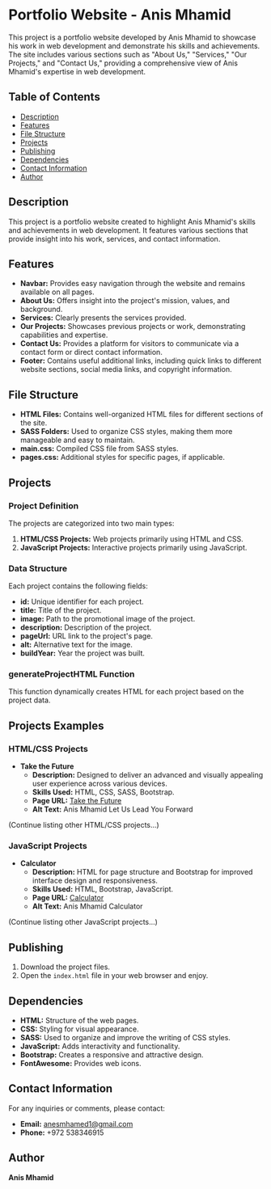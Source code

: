 # Portfolio Website - Anis Mhamid

This project is a portfolio website developed by Anis Mhamid to showcase his work in web development and demonstrate his skills and achievements. The site includes various sections such as "About Us," "Services," "Our Projects," and "Contact Us," providing a comprehensive view of Anis Mhamid's expertise in web development.

## Table of Contents
- [Description](#description)
- [Features](#features)
- [File Structure](#file-structure)
- [Projects](#projects)
- [Publishing](#publishing)
- [Dependencies](#dependencies)
- [Contact Information](#contact-information)
- [Author](#author)

## Description
This project is a portfolio website created to highlight Anis Mhamid's skills and achievements in web development. It features various sections that provide insight into his work, services, and contact information.

## Features
- **Navbar:** Provides easy navigation through the website and remains available on all pages.
- **About Us:** Offers insight into the project's mission, values, and background.
- **Services:** Clearly presents the services provided.
- **Our Projects:** Showcases previous projects or work, demonstrating capabilities and expertise.
- **Contact Us:** Provides a platform for visitors to communicate via a contact form or direct contact information.
- **Footer:** Contains useful additional links, including quick links to different website sections, social media links, and copyright information.

## File Structure
- **HTML Files:** Contains well-organized HTML files for different sections of the site.
- **SASS Folders:** Used to organize CSS styles, making them more manageable and easy to maintain.
- **main.css:** Compiled CSS file from SASS styles.
- **pages.css:** Additional styles for specific pages, if applicable.

## Projects

### Project Definition
The projects are categorized into two main types:
1. **HTML/CSS Projects:** Web projects primarily using HTML and CSS.
2. **JavaScript Projects:** Interactive projects primarily using JavaScript.

### Data Structure
Each project contains the following fields:
- **id:** Unique identifier for each project.
- **title:** Title of the project.
- **image:** Path to the promotional image of the project.
- **description:** Description of the project.
- **pageUrl:** URL link to the project's page.
- **alt:** Alternative text for the image.
- **buildYear:** Year the project was built.

### generateProjectHTML Function
This function dynamically creates HTML for each project based on the project data.

## Projects Examples

### HTML/CSS Projects
- **Take the Future**
  - **Description:** Designed to deliver an advanced and visually appealing user experience across various devices.
  - **Skills Used:** HTML, CSS, SASS, Bootstrap.
  - **Page URL:** [Take the Future](#)
  - **Alt Text:** Anis Mhamid Let Us Lead You Forward

(Continue listing other HTML/CSS projects...)

### JavaScript Projects
- **Calculator**
  - **Description:** HTML for page structure and Bootstrap for improved interface design and responsiveness.
  - **Skills Used:** HTML, Bootstrap, JavaScript.
  - **Page URL:** [Calculator](#)
  - **Alt Text:** Anis Mhamid Calculator

(Continue listing other JavaScript projects...)

## Publishing
1. Download the project files.
2. Open the `index.html` file in your web browser and enjoy.

## Dependencies
- **HTML:** Structure of the web pages.
- **CSS:** Styling for visual appearance.
- **SASS:** Used to organize and improve the writing of CSS styles.
- **JavaScript:** Adds interactivity and functionality.
- **Bootstrap:** Creates a responsive and attractive design.
- **FontAwesome:** Provides web icons.

## Contact Information
For any inquiries or comments, please contact:
- **Email:** anesmhamed1@gmail.com
- **Phone:** +972 538346915

## Author
**Anis Mhamid**
